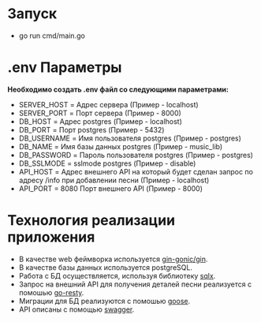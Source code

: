 # Запуск
- go run cmd/main.go

# .env Параметры

<strong>Необходимо создать .env файл со следующими параметрами:</strong>

- SERVER_HOST = Адрес сервера (Пример - localhost)
- SERVER_PORT = Порт сервера (Пример - 8000)
- DB_HOST = Адрес postgres (Пример - localhost)
- DB_PORT = Порт postgres (Пример - 5432)
- DB_USERNAME = Имя пользователя postgres (Пример - postgres)
- DB_NAME = Имя базы данных postgres (Пример - music_lib)
- DB_PASSWORD = Пароль пользователя postgres (Пример - postgres)
- DB_SSLMODE = sslmode postgres (Пример - disable)
- API_HOST = Адрес внешнего API на который будет сделан запрос по адресу /info при добавлении песни (Пример - localhost)
- API_PORT = 8080 Порт внешнего API (Пример - 8000)

# Технология реализации приложения
- В качестве web феймворка используется <a href="https://github.com/gin-gonic/gin">gin-gonic/gin</a>.
- В качестве базы данных используется postgreSQL.
- Работа с БД осуществляется, используя библиотеку <a href="https://github.com/jmoiron/sqlx">sqlx</a>.
- Запрос на внешний API для получения деталей песни реализуется с помошью <a href="github.com/go-resty/resty">go-resty</a>.
- Миграции для БД реализуются с помошью <a href="github.com/pressly/goose">goose</a>.
- API описаны с помощью <a href="github.com/swaggo/swag">swagger</a>.
